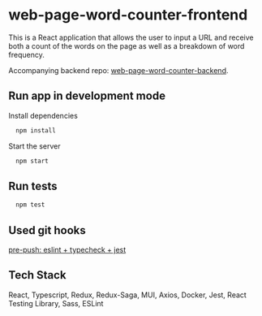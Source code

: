 # web-page-word-counter-frontend

This is a React application that allows the user to input a URL and receive both a count of the words on the page as well as a breakdown of word frequency.

Accompanying backend repo: [web-page-word-counter-backend](https://github.com/W-E-Robinson/web-page-word-counter-backend).

## Run app in development mode

Install dependencies

```bash
  npm install
```

Start the server

```bash
  npm start
```

## Run tests

```bash
  npm test
```

## Used git hooks

[pre-push: eslint + typecheck + jest](https://github.com/W-E-Robinson/git-hooks/blob/main/pre-push/eslint-tsc-jest.sh)

## Tech Stack

React, Typescript, Redux, Redux-Saga, MUI, Axios, Docker, Jest, React Testing Library, Sass, ESLint
